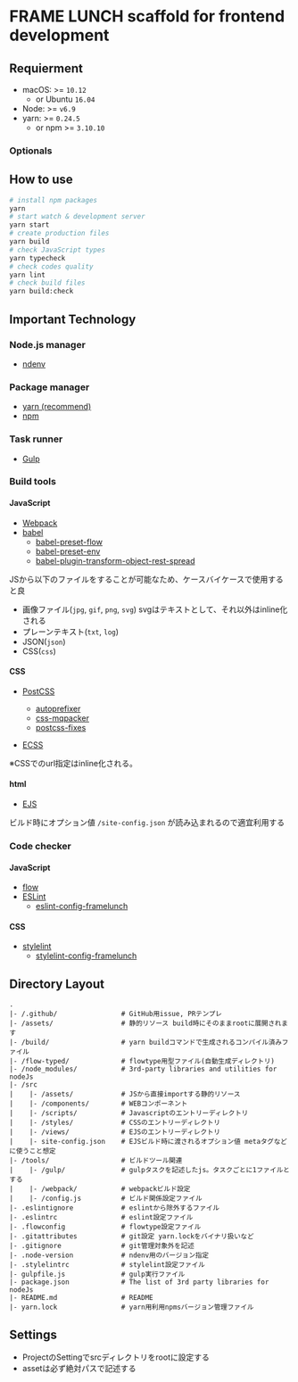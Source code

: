 # FRAME LUNCH scaffold for frontend development

## Requierment

* macOS: >= `10.12`
    * or Ubuntu `16.04`
* Node: >= `v6.9`
* yarn: >= `0.24.5`
    * or npm >= `3.10.10`

### Optionals

## How to use

```bash
# install npm packages
yarn
# start watch & development server
yarn start
# create production files
yarn build
# check JavaScript types
yarn typecheck
# check codes quality
yarn lint
# check build files
yarn build:check
```

## Important Technology

### Node.js manager

* [ndenv](https://github.com/riywo/ndenv)

### Package manager

* [yarn (recommend)](https://yarnpkg.com/)
* [npm](https://www.npmjs.com/)

### Task runner

* [Gulp](http://gulpjs.com/)

### Build tools

#### JavaScript

* [Webpack](https://webpack.github.io/)
* [babel](https://babeljs.io/)
    * [babel-preset-flow](https://github.com/babel/babel/tree/master/packages/babel-preset-flow)
    * [babel-preset-env](https://github.com/babel/babel-preset-env)
    * [babel-plugin-transform-object-rest-spread](https://github.com/babel/babel/tree/master/packages/babel-plugin-transform-object-rest-spread)

JSから以下のファイルをすることが可能なため、ケースバイケースで使用すると良

- 画像ファイル(`jpg`, `gif`, `png`, `svg`) svgはテキストとして、それ以外はinline化される
- プレーンテキスト(`txt`, `log`)
- JSON(`json`)
- CSS(`css`)

#### CSS

* [PostCSS](http://postcss.org/)
    * [autoprefixer](https://github.com/postcss/autoprefixer)
    * [css-mqpacker](https://github.com/hail2u/node-css-mqpacker)
    * [postcss-fixes](https://github.com/mattdimu/postcss-fixes)

* [ECSS](http://ecss.io/)

※CSSでのurl指定はinline化される。

#### html

* [EJS](http://www.embeddedjs.com/)

ビルド時にオプション値 `/site-config.json` が読み込まれるので適宜利用する

### Code checker

#### JavaScript

* [flow](https://flow.org/)
* [ESLint](http://eslint.org/)
    * [eslint-config-framelunch](https://github.com/framelunch/eslint-config-framelunch)

#### CSS

* [stylelint](https://stylelint.io/)
    * [stylelint-config-framelunch](https://github.com/framelunch/stylelint-config-framelunch)

## Directory Layout

```text
.
|- /.github/                # GitHub用issue, PRテンプレ
|- /assets/                 # 静的リソース build時にそのままrootに展開されます
|- /build/                  # yarn buildコマンドで生成されるコンパイル済みファイル
|- /flow-typed/             # flowtype用型ファイル(自動生成ディレクトリ)
|- /node_modules/           # 3rd-party libraries and utilities for nodeJs
|- /src
|    |- /assets/            # JSから直接importする静的リソース
|    |- /components/        # WEBコンポーネント
|    |- /scripts/           # Javascriptのエントリーディレクトリ
|    |- /styles/            # CSSのエントリーディレクトリ
|    |- /views/             # EJSのエントリーディレクトリ
|    |- site-config.json    # EJSビルド時に渡されるオプション値 metaタグなどに使うこと想定
|- /tools/                  # ビルドツール関連
|    |- /gulp/              # gulpタスクを記述したjs。タスクごとに1ファイルとする
|    |- /webpack/           # webpackビルド設定
|    |- /config.js          # ビルド関係設定ファイル
|- .eslintignore            # eslintから除外するファイル
|- .eslintrc                # eslint設定ファイル
|- .flowconfig              # flowtype設定ファイル
|- .gitattributes           # git設定 yarn.lockをバイナリ扱いなど
|- .gitignore               # git管理対象外を記述
|- .node-version            # ndenv用のバージョン指定
|- .stylelintrc             # stylelint設定ファイル
|- gulpfile.js              # gulp実行ファイル
|- package.json             # The list of 3rd party libraries for nodeJs
|- README.md                # README
|- yarn.lock                # yarn用利用npmsバージョン管理ファイル
```

## Settings
- ProjectのSettingでsrcディレクトリをrootに設定する
- assetは必ず絶対パスで記述する